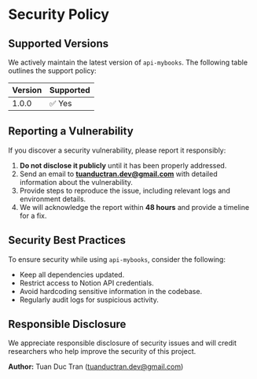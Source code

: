 # Security Policy

## Supported Versions

We actively maintain the latest version of `api-mybooks`. The following table outlines the support policy:

| Version | Supported |
|---------|-----------|
| 1.0.0   | ✅ Yes    |

## Reporting a Vulnerability

If you discover a security vulnerability, please report it responsibly:

1. **Do not disclose it publicly** until it has been properly addressed.
2. Send an email to **[tuanductran.dev@gmail.com](mailto:tuanductran.dev@gmail.com)** with detailed information about the vulnerability.
3. Provide steps to reproduce the issue, including relevant logs and environment details.
4. We will acknowledge the report within **48 hours** and provide a timeline for a fix.

## Security Best Practices

To ensure security while using `api-mybooks`, consider the following:

- Keep all dependencies updated.
- Restrict access to Notion API credentials.
- Avoid hardcoding sensitive information in the codebase.
- Regularly audit logs for suspicious activity.

## Responsible Disclosure

We appreciate responsible disclosure of security issues and will credit researchers who help improve the security of this project.

**Author:** Tuan Duc Tran ([tuanductran.dev@gmail.com](mailto:tuanductran.dev@gmail.com))
